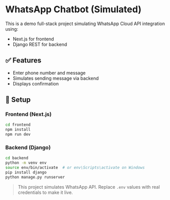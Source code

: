 # WhatsApp Chatbot (Simulated)

This is a demo full-stack project simulating WhatsApp Cloud API integration using:
- Next.js for frontend
- Django REST for backend

## ✅ Features
- Enter phone number and message
- Simulates sending message via backend
- Displays confirmation

## 🚀 Setup

### Frontend (Next.js)
```bash
cd frontend
npm install
npm run dev
```

### Backend (Django)
```bash
cd backend
python -m venv env
source env/bin/activate  # or env\Scripts\activate on Windows
pip install django
python manage.py runserver
```

> This project simulates WhatsApp API. Replace `.env` values with real credentials to make it live.